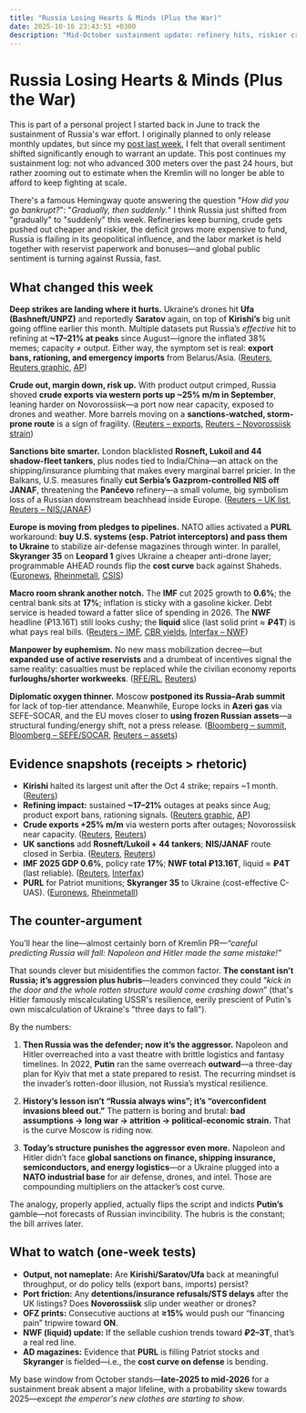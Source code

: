 ```yaml
---
title: "Russia Losing Hearts & Minds (Plus the War)"
date: 2025-10-16 23:43:51 +0300
description: "Mid-October sustainment update: refinery hits, riskier crude routes, tighter sanctions, manpower strain, and waning diplomacy, moving Russia closer to a 2025 break point."
---
```


# Russia Losing Hearts & Minds (Plus the War)

This is part of a personal project I started back in June to track the sustainment of Russia's war effort. I originally planned to only release monthly updates, but since my [post last week](https://gutza.github.io/public/2025-10-08-When-Will-Russia-Fall-October-Update), I felt that overall sentiment shifted significantly enough to warrant an update. This post continues my sustainment log: not who advanced 300 meters over the past 24 hours, but rather zooming out to estimate when the Kremlin will no longer be able to afford to keep fighting at scale.

There's a famous Hemingway quote answering the question "*How did you go bankrupt?*": "*Gradually, then suddenly.*" I think Russia just shifted from "gradually" to "suddenly" this week. Refineries keep burning, crude gets pushed out cheaper and riskier, the deficit grows more expensive to fund, Russia is flailing in its geopolitical influence, and the labor market is held together with reservist paperwork and bonuses—and global public sentiment is turning against Russia, fast.

## What changed this week

**Deep strikes are landing where it hurts.** Ukraine’s drones hit **Ufa (Bashneft/UNPZ)** and reportedly **Saratov** again, on top of **Kirishi’s** big unit going offline earlier this month. Multiple datasets put Russia’s *effective* hit to refining at **~17–21% at peaks** since August—ignore the inflated 38% memes; capacity ≠ output. Either way, the symptom set is real: **export bans, rationing, and emergency imports** from Belarus/Asia. ([Reuters](https://www.reuters.com/world/russias-kirishi-refinery-halts-largest-unit-after-drone-attack-sources-say-2025-10-06/), [Reuters graphic](https://www.reuters.com/graphics/UKRAINE-CRISIS/RUSSIA-ENERGY/gdpzbxkgwpw/), [AP](https://apnews.com/article/4de5965f6716f9234f0c000da091eeeb))

**Crude out, margin down, risk up.** With product output crimped, Russia shoved **crude exports via western ports up ~25% m/m in September**, leaning harder on Novorossiisk—a port now near capacity, exposed to drones and weather. More barrels moving on a **sanctions-watched, storm-prone route** is a sign of fragility. ([Reuters – exports](https://www.reuters.com/business/energy/russias-western-port-oil-exports-up-25-after-drone-attacks-2025-10-01/), [Reuters – Novorossiisk strain](https://www.reuters.com/business/energy/storms-drone-attacks-record-oil-exports-pile-pressure-russian-port-novorossiisk-2025-10-15/))

**Sanctions bite smarter.** London blacklisted **Rosneft, Lukoil and 44 shadow-fleet tankers**, plus nodes tied to India/China—an attack on the shipping/insurance plumbing that makes every marginal barrel pricier. In the Balkans, U.S. measures finally **cut Serbia’s Gazprom-controlled NIS off JANAF**, threatening the **Pančevo** refinery—a small volume, big symbolism loss of a Russian downstream beachhead inside Europe. ([Reuters – UK list](https://www.reuters.com/world/uk/uk-expands-russia-sanctions-with-90-new-listings-2025-10-15/), [Reuters – NIS/JANAF](https://www.reuters.com/business/energy/serbias-russian-owned-oil-firm-nis-faces-us-sanctions-waiver-expires-2025-10-09/))

**Europe is moving from pledges to pipelines.** NATO allies activated a **PURL** workaround: **buy U.S. systems (esp. Patriot interceptors) and pass them to Ukraine** to stabilize air-defense magazines through winter. In parallel, **Skyranger 35** on **Leopard 1** gives Ukraine a cheaper anti-drone layer; programmable AHEAD rounds flip the **cost curve** back against Shaheds. ([Euronews](https://www.euronews.com/my-europe/2025/10/15/european-nato-allies-pledge-to-buy-more-us-weapons-for-ukraine-under-purl-scheme), [Rheinmetall](https://www.rheinmetall.com/en/media/news-watch/news/2025/10/2025-10-10-rheinmetall-skyranger-35-ukraine), [CSIS](https://www.csis.org/analysis/calculating-cost-effectiveness-russias-drone-strikes))

**Macro room shrank another notch.** The **IMF** cut 2025 growth to **0.6%**; the central bank sits at **17%**; inflation is sticky with a gasoline kicker. Debt service is headed toward a fatter slice of spending in 2026. The **NWF** headline (₽13.16T) still looks cushy; the **liquid** slice (last solid print ≈ **₽4T**) is what pays real bills. ([Reuters – IMF](https://www.reuters.com/business/imf-downgrades-russias-2025-gdp-growth-forecast-06-2025-10-14/), [CBR yields](https://www.cbr.ru/eng/hd_base/zcyc_params/), [Interfax – NWF](https://interfax.com/newsroom/top-stories/114119/))

**Manpower by euphemism.** No new mass mobilization decree—but **expanded use of active reservists** and a drumbeat of incentives signal the same reality: casualties must be replaced while the civilian economy reports **furloughs/shorter workweeks**. ([RFE/RL](https://www.rferl.org/a/russia-ukraine-reservists-putin-defense-ministry-amendments/33559909.html), [Reuters](https://www.reuters.com/world/europe/russias-industrial-titans-furlough-workers-its-war-economy-stalls-2025-10-09/))

**Diplomatic oxygen thinner.** Moscow **postponed its Russia–Arab summit** for lack of top-tier attendance. Meanwhile, Europe locks in **Azeri gas** via SEFE–SOCAR, and the EU moves closer to **using frozen Russian assets**—a structural funding/energy shift, not a press release. ([Bloomberg – summit](https://www.bloomberg.com/news/articles/2025-10-10/putin-scraps-summit-over-lack-of-attendance-from-arab-leaders), [Bloomberg – SEFE/SOCAR](https://www.bloomberg.com/news/articles/2025-06-09/germany-s-sefe-to-announce-10-year-deal-for-gas-from-azerbaijan), [Reuters – assets](https://www.reuters.com/world/europe/britain-france-germany-move-closer-giving-russian-assets-ukraine-2025-10-10/))

## Evidence snapshots (receipts > rhetoric)

* **Kirishi** halted its largest unit after the Oct 4 strike; repairs ~1 month. ([Reuters](https://www.reuters.com/world/russias-kirishi-refinery-halts-largest-unit-after-drone-attack-sources-say-2025-10-06/))
* **Refining impact:** sustained **~17–21%** outages at peaks since Aug; product export bans, rationing signals. ([Reuters graphic](https://www.reuters.com/graphics/UKRAINE-CRISIS/RUSSIA-ENERGY/gdpzbxkgwpw/), [AP](https://apnews.com/article/4de5965f6716f9234f0c000da091eeeb))
* **Crude exports +25% m/m** via western ports after outages; Novorossiisk near capacity. ([Reuters](https://www.reuters.com/business/energy/russias-western-port-oil-exports-up-25-after-drone-attacks-2025-10-01/), [Reuters](https://www.reuters.com/business/energy/storms-drone-attacks-record-oil-exports-pile-pressure-russian-port-novorossiisk-2025-10-15/))
* **UK sanctions** add **Rosneft/Lukoil + 44 tankers**; **NIS/JANAF** route closed in Serbia. ([Reuters](https://www.reuters.com/world/uk/uk-expands-russia-sanctions-with-90-new-listings-2025-10-15/), [Reuters](https://www.reuters.com/business/energy/serbias-russian-owned-oil-firm-nis-faces-us-sanctions-waiver-expires-2025-10-09/))
* **IMF 2025 GDP 0.6%**, policy rate **17%**; **NWF total ₽13.16T**, liquid ≈ **₽4T** (last reliable). ([Reuters](https://www.reuters.com/business/imf-downgrades-russias-2025-gdp-growth-forecast-06-2025-10-14/), [Interfax](https://interfax.com/newsroom/top-stories/114119/))
* **PURL** for Patriot munitions; **Skyranger 35** to Ukraine (cost-effective C-UAS). ([Euronews](https://www.euronews.com/my-europe/2025/10/15/european-nato-allies-pledge-to-buy-more-us-weapons-for-ukraine-under-purl-scheme), [Rheinmetall](https://www.rheinmetall.com/en/media/news-watch/news/2025/10/2025-10-10-rheinmetall-skyranger-35-ukraine))

## The counter-argument

You’ll hear the line—almost certainly born of Kremlin PR—*“careful predicting Russia will fall: Napoleon and Hitler made the same mistake!”*

That sounds clever but misidentifies the common factor. **The constant isn’t Russia; it’s aggression plus hubris**—leaders convinced they could “*kick in the door and the whole rotten structure would come crashing down*” (that's Hitler famously miscalculating USSR's resilience, eerily prescient of Putin's own miscalculation of Ukraine's "three days to fall").

By the numbers:

1. **Then Russia was the defender; now it’s the aggressor.**
   Napoleon and Hitler overreached into a vast theatre with brittle logistics and fantasy timelines. In 2022, **Putin** ran the same overreach **outward**—a three-day plan for Kyiv that met a state prepared to resist. The recurring mindset is the invader’s rotten-door illusion, not Russia’s mystical resilience.

2. **History’s lesson isn’t “Russia always wins”; it’s “overconfident invasions bleed out.”**
   The pattern is boring and brutal: **bad assumptions → long war → attrition → political-economic strain.** That is the curve Moscow is riding now.

3. **Today’s structure punishes the aggressor even more.**
   Napoleon and Hitler didn’t face **global sanctions on finance, shipping insurance, semiconductors, and energy logistics**—or a Ukraine plugged into a **NATO industrial base** for air defense, drones, and intel. Those are compounding multipliers on the attacker’s cost curve.

The analogy, properly applied, actually flips the script and indicts **Putin’s** gamble—not forecasts of Russian invincibility. The hubris is the constant; the bill arrives later.

## What to watch (one-week tests)

* **Output, not nameplate:** Are **Kirishi/Saratov/Ufa** back at meaningful throughput, or do policy tells (export bans, imports) persist?
* **Port friction:** Any **detentions/insurance refusals/STS delays** after the UK listings? Does **Novorossiisk** slip under weather or drones?
* **OFZ prints:** Consecutive auctions at **≥15%** would push our “financing pain” tripwire toward **ON**.
* **NWF (liquid) update:** If the sellable cushion trends toward **₽2–3T**, that’s a real red line.
* **AD magazines:** Evidence that **PURL** is filling Patriot stocks and **Skyranger** is fielded—i.e., the **cost curve on defense** is bending.

My base window from October stands—**late-2025 to mid-2026** for a sustainment break absent a major lifeline, with a probability skew towards 2025—except *the emperor's new clothes are starting to show*.